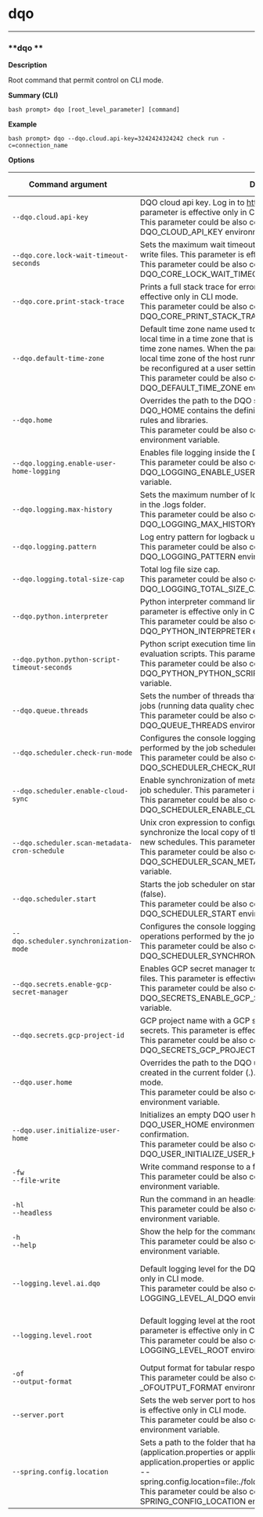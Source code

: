 # dqo

___
### **dqo **

**Description**

Root command that permit control on CLI mode.


**Summary (CLI)**
```
bash prompt> dqo [root_level_parameter] [command]
```
**Example**
```
bash prompt> dqo --dqo.cloud.api-key=3242424324242 check run -c=connection_name
```

**Options**  
  
| Command&nbsp;argument&nbsp;&nbsp;&nbsp;&nbsp; | Description | Is it required? | Accepted values |
|-----------------------------------------------|-------------|-----------------|-----------------|
|`--dqo.cloud.api-key`<br/>|DQO cloud api key. Log in to https://cloud.dqo.ai/ to get the key. This parameter is effective only in CLI mode.<br/>This parameter could be also configured by setting DQO_CLOUD_API_KEY  environment variable.| ||
|`--dqo.core.lock-wait-timeout-seconds`<br/>|Sets the maximum wait timeout in seconds to obtain a lock to read or write files. This parameter is effective only in CLI mode.<br/>This parameter could be also configured by setting DQO_CORE_LOCK_WAIT_TIMEOUT_SECONDS  environment variable.| ||
|`--dqo.core.print-stack-trace`<br/>|Prints a full stack trace for errors on the console. This parameter is effective only in CLI mode.<br/>This parameter could be also configured by setting DQO_CORE_PRINT_STACK_TRACE  environment variable.| ||
|`--dqo.default-time-zone`<br/>|Default time zone name used to convert the server&#x27;s local dates to a local time in a time zone that is relevant for the user. Use official IANA time zone names. When the parameter is not configured, DQO uses the local time zone of the host running the application. The time zone could be reconfigured at a user settings level.<br/>This parameter could be also configured by setting DQO_DEFAULT_TIME_ZONE  environment variable.| ||
|`--dqo.home`<br/>|Overrides the path to the DQO system home (DQO_HOME). The default DQO_HOME contains the definition of built-in data quality sensors, rules and libraries.<br/>This parameter could be also configured by setting DQO_HOME  environment variable.| ||
|`--dqo.logging.enable-user-home-logging`<br/>|Enables file logging inside the DQO User Home&#x27;s .logs folder.<br/>This parameter could be also configured by setting DQO_LOGGING_ENABLE_USER_HOME_LOGGING  environment variable.| ||
|`--dqo.logging.max-history`<br/>|Sets the maximum number of log files that could be stored (archived) in the .logs folder.<br/>This parameter could be also configured by setting DQO_LOGGING_MAX_HISTORY  environment variable.| ||
|`--dqo.logging.pattern`<br/>|Log entry pattern for logback used for writing log entries.<br/>This parameter could be also configured by setting DQO_LOGGING_PATTERN  environment variable.| ||
|`--dqo.logging.total-size-cap`<br/>|Total log file size cap.<br/>This parameter could be also configured by setting DQO_LOGGING_TOTAL_SIZE_CAP  environment variable.| ||
|`--dqo.python.interpreter`<br/>|Python interpreter command line name, like &#x27;python&#x27; or &#x27;python3&#x27;. This parameter is effective only in CLI mode.<br/>This parameter could be also configured by setting DQO_PYTHON_INTERPRETER  environment variable.| ||
|`--dqo.python.python-script-timeout-seconds`<br/>|Python script execution time limit in seconds for running jinja2 and rule evaluation scripts. This parameter is effective only in CLI mode.<br/>This parameter could be also configured by setting DQO_PYTHON_PYTHON_SCRIPT_TIMEOUT_SECONDS  environment variable.| ||
|`--dqo.queue.threads`<br/>|Sets the number of threads that the job queue creates for processing jobs (running data quality checks, importing metadata, etc.). <br/>This parameter could be also configured by setting DQO_QUEUE_THREADS  environment variable.| ||
|`--dqo.scheduler.check-run-mode`<br/>|Configures the console logging mode for the &#x27;&quot;check run&quot; jobs performed by the job scheduler in the background.<br/>This parameter could be also configured by setting DQO_SCHEDULER_CHECK_RUN_MODE  environment variable.| |silent<br/>summary<br/>info<br/>debug<br/>|
|`--dqo.scheduler.enable-cloud-sync`<br/>|Enable synchronization of metadata and results with DQO Cloud in the job scheduler. This parameter is effective only in CLI mode.<br/>This parameter could be also configured by setting DQO_SCHEDULER_ENABLE_CLOUD_SYNC  environment variable.| ||
|`--dqo.scheduler.scan-metadata-cron-schedule`<br/>|Unix cron expression to configure how often the scheduler will synchronize the local copy of the metadata with DQO Cloud and detect new schedules. This parameter is effective only in CLI mode.<br/>This parameter could be also configured by setting DQO_SCHEDULER_SCAN_METADATA_CRON_SCHEDULE  environment variable.| ||
|`--dqo.scheduler.start`<br/>|Starts the job scheduler on startup (true) or disables the job scheduler (false).<br/>This parameter could be also configured by setting DQO_SCHEDULER_START  environment variable.| ||
|`--dqo.scheduler.synchronization-mode`<br/>|Configures the console logging mode for the &#x27;&quot;cloud sync all&quot; operations performed by the job scheduler in the background.<br/>This parameter could be also configured by setting DQO_SCHEDULER_SYNCHRONIZATION_MODE  environment variable.| |silent<br/>summary<br/>debug<br/>|
|`--dqo.secrets.enable-gcp-secret-manager`<br/>|Enables GCP secret manager to resolve parameters like null in the yaml files. This parameter is effective only in CLI mode.<br/>This parameter could be also configured by setting DQO_SECRETS_ENABLE_GCP_SECRET_MANAGER  environment variable.| ||
|`--dqo.secrets.gcp-project-id`<br/>|GCP project name with a GCP secret manager enabled to pull the secrets. This parameter is effective only in CLI mode.<br/>This parameter could be also configured by setting DQO_SECRETS_GCP_PROJECT_ID  environment variable.| ||
|`--dqo.user.home`<br/>|Overrides the path to the DQO user home. The default user home is created in the current folder (.). This parameter is effective only in CLI mode.<br/>This parameter could be also configured by setting DQO_USER_HOME  environment variable.| ||
|`--dqo.user.initialize-user-home`<br/>|Initializes an empty DQO user home (identified by the DQO_USER_HOME environment variable) without asking the user for confirmation.<br/>This parameter could be also configured by setting DQO_USER_INITIALIZE_USER_HOME  environment variable.| ||
|`-fw`<br/>`--file-write`<br/>|Write command response to a file<br/>This parameter could be also configured by setting _FWFILE_WRITE  environment variable.| ||
|`-hl`<br/>`--headless`<br/>|Run the command in an headless (no user input allowed) mode<br/>This parameter could be also configured by setting _HLHEADLESS  environment variable.| ||
|`-h`<br/>`--help`<br/>|Show the help for the command and parameters<br/>This parameter could be also configured by setting _HHELP  environment variable.| ||
|`--logging.level.ai.dqo`<br/>|Default logging level for the DQO runtime. This parameter is effective only in CLI mode.<br/>This parameter could be also configured by setting LOGGING_LEVEL_AI_DQO  environment variable.| |ERROR<br/>WARN<br/>INFO<br/>DEBUG<br/>TRACE<br/>|
|`--logging.level.root`<br/>|Default logging level at the root level of the logging hierarchy. This parameter is effective only in CLI mode.<br/>This parameter could be also configured by setting LOGGING_LEVEL_ROOT  environment variable.| |ERROR<br/>WARN<br/>INFO<br/>DEBUG<br/>TRACE<br/>|
|`-of`<br/>`--output-format`<br/>|Output format for tabular responses<br/>This parameter could be also configured by setting _OFOUTPUT_FORMAT  environment variable.| |TABLE<br/>CSV<br/>JSON<br/>|
|`--server.port`<br/>|Sets the web server port to host the DQO local web UI. This parameter is effective only in CLI mode.<br/>This parameter could be also configured by setting SERVER_PORT  environment variable.| ||
|`--spring.config.location`<br/>|Sets a path to the folder that has the spring configuration files (application.properties or application.yml) or directly to an application.properties or application.yml file. The format of this value is: --spring.config.location&#x3D;file:./foldername/,file:./alternativeapplication.yml<br/>This parameter could be also configured by setting SPRING_CONFIG_LOCATION  environment variable.| ||



